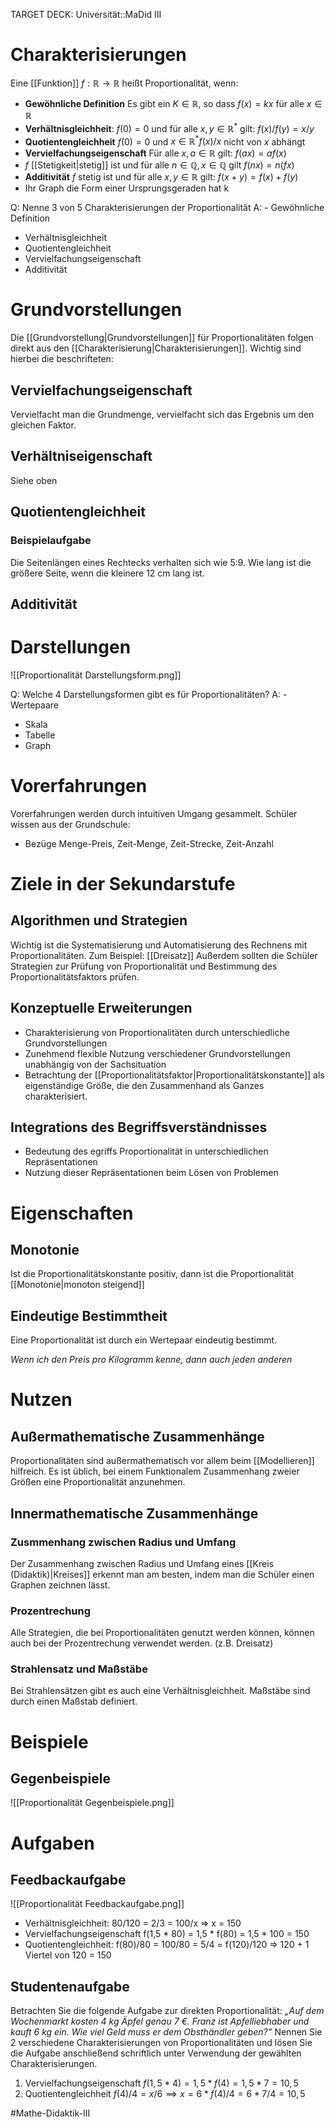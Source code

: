 TARGET DECK: Universität::MaDid III

# Charakterisierungen
Eine [[Funktion]] $f: \mathbb{R} \to \mathbb{R}$ heißt Proportionalität, wenn:
- **Gewöhnliche Definition**
Es gibt ein $K \in \mathbb{R}$, so dass $f(x) = kx$ für alle $x \in \mathbb{R}$
- **Verhältnisgleichheit**: 
$f(0) = 0$ und für alle $x, y \in \mathbb{R}^*$ gilt: $f(x)/f(y) = x/y$
- **Quotientengleichheit**
$f(0) = 0$ und $x \in \mathbb{R}^* f(x)/x$ nicht von $x$ abhängt
- **Vervielfachungseigenschaft**
Für alle $x, a \in \mathbb{R}$ gilt: $f(ax) = af(x)$
- $f$ [[Stetigkeit|stetig]] ist und für alle $n \in \mathbb{Q}, x \in \mathbb{Q}$ gilt $f(nx) = n(fx)$
- **Additivität**
$f$ stetig ist und für alle $x, y \in \mathbb{R}$ gilt: $f(x+y) = f(x) + f(y)$
- Ihr Graph die Form einer Ursprungsgeraden hat
k

Q: Nenne 3 von 5 Charakterisierungen der Proportionalität
A: - Gewöhnliche Definition
- Verhältnisgleichheit
- Quotientengleichheit
- Vervielfachungseigenschaft
- Additivität
<!--ID: 1644996893024-->


# Grundvorstellungen
Die [[Grundvorstellung|Grundvorstellungen]] für Proportionalitäten folgen direkt aus den [[Charakterisierung|Charakterisierungen]]. Wichtig sind hierbei die beschrifteten:

## Vervielfachungseigenschaft
Vervielfacht man die Grundmenge, vervielfacht sich das Ergebnis um den gleichen Faktor.

## Verhältniseigenschaft
Siehe oben

## Quotientengleichheit
### Beispielaufgabe
Die Seitenlängen eines Rechtecks verhalten sich wie 5:9. Wie lang ist die größere Seite, wenn die kleinere 12 cm lang ist.

## Additivität

# Darstellungen
![[Proportionalität Darstellungsform.png]]

Q: Welche 4 Darstellungsformen gibt es für Proportionalitäten?
A: - Wertepaare
- Skala
- Tabelle
- Graph
<!--ID: 1645262976543-->


# Vorerfahrungen
Vorerfahrungen werden durch intuitiven Umgang gesammelt.
Schüler wissen aus der Grundschule:
- Bezüge Menge-Preis, Zeit-Menge, Zeit-Strecke, Zeit-Anzahl

# Ziele in der Sekundarstufe
## Algorithmen und Strategien
Wichtig ist die Systematisierung und Automatisierung des Rechnens mit Proportionalitäten.
Zum Beispiel: [[Dreisatz]]
Außerdem sollten die Schüler Strategien zur Prüfung von Proportionalität und Bestimmung des Proportionalitätsfaktors prüfen.

## Konzeptuelle Erweiterungen
- Charakterisierung von Proportionalitäten durch unterschiedliche Grundvorstellungen
- Zunehmend flexible Nutzung verschiedener Grundvorstellungen unabhängig von der Sachsituation
- Betrachtung der [[Proportionalitätsfaktor|Proportionalitätskonstante]] als eigenständige Größe, die den Zusammenhand als Ganzes charakterisiert.

## Integrations des Begriffsverständnisses
- Bedeutung des egriffs Proportionalität in unterschiedlichen Repräsentationen
- Nutzung dieser Repräsentationen beim Lösen von Problemen


# Eigenschaften
## Monotonie
Ist die Proportionalitätskonstante positiv, dann ist die Proportionalität [[Monotonie|monoton steigend]]

## Eindeutige Bestimmtheit
Eine Proportionalität ist durch ein Wertepaar eindeutig bestimmt.

*Wenn ich den Preis pro Kilogramm kenne, dann auch jeden anderen*

# Nutzen
## Außermathematische Zusammenhänge
Proportionalitäten sind außermathematisch vor allem beim [[Modellieren]] hilfreich.
Es ist üblich, bei einem Funktionalem Zusammenhang zweier Größen eine Proportionalität anzunehmen.


## Innermathematische Zusammenhänge
### Zusmmenhang zwischen Radius und Umfang
Der Zusammenhang zwischen Radius und Umfang eines [[Kreis (Didaktik)|Kreises]] erkennt man am besten, indem man die Schüler einen Graphen zeichnen lässt.

### Prozentrechung
Alle Strategien, die bei Proportionalitäten genutzt werden können, können auch bei der Prozentrechung verwendet werden. (z.B. Dreisatz)

### Strahlensatz und Maßstäbe
Bei Strahlensätzen gibt es auch eine Verhältnisgleichheit.
Maßstäbe sind durch einen Maßstab definiert.


# Beispiele
## Gegenbeispiele
![[Proportionalität Gegenbeispiele.png]]

# Aufgaben
## Feedbackaufgabe
![[Proportionalität Feedbackaufgabe.png]]
- Verhältnisgleichheit: 80/120 = 2/3 = 100/x => x = 150
- Vervielfachungseigenschaft f(1,5 * 80) = 1,5 * f(80) = 1,5 * 100 = 150
- Quotientengleichheit: f(80)/80 = 100/80 = 5/4 = f(120)/120 => 120 + 1 Viertel von 120 = 150

## Studentenaufgabe
Betrachten Sie die folgende Aufgabe zur direkten Proportionalität: 
*„Auf dem Wochenmarkt kosten 4 kg Äpfel genau 7 €. Franz ist Apfelliebhaber und kauft 6 kg ein. Wie viel Geld muss er dem Obsthändler geben?“*
Nennen Sie 2 verschiedene Charakterisierungen von Proportionalitäten und lösen Sie die Aufgabe anschließend schriftlich unter Verwendung der gewählten Charakterisierungen.

1. Vervielfachungseigenschaft
$f(1,5*4) = 1,5*f(4) = 1,5 * 7 = 10,5$
2. Quotientengleichheit
$f(4)/4 = x/6 \implies x = 6*f(4)/4 = 6*7/4 = 10,5$


#Mathe-Didaktik-III 